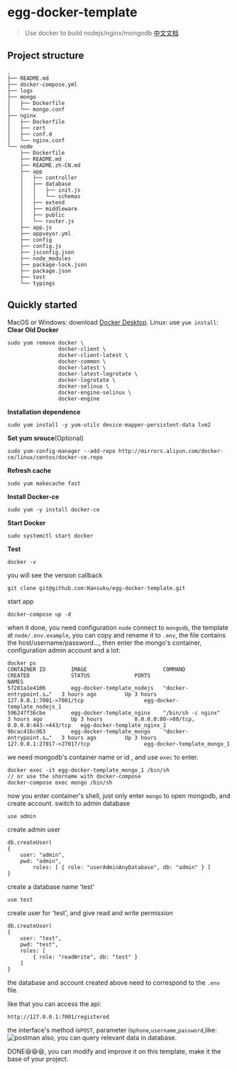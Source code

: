 # egg-docker-template
> Use docker to build nodejs/nginx/mongodb
[中文文档](https://github.com/Hansuku/egg-docker-template/blob/master/README.zh-CN.md)
## Project structure
```
.
├── README.md
├── docker-compose.yml
├── logs
├── mongo
│   ├── Dockerfile
│   └── mongo.conf
├── nginx
│   ├── Dockerfile
│   ├── cert
│   ├── conf.d
│   └── nginx.conf
└── node
    ├── Dockerfile
    ├── README.md
    ├── README.zh-CN.md
    ├── app
    │   ├── controller
    │   ├── database
    │   │   ├── init.js
    │   │   └── schemas
    │   ├── extend
    │   ├── middleware
    │   ├── public
    │   └── router.js
    ├── app.js
    ├── appveyor.yml
    ├── config
    ├── config.js
    ├── jsconfig.json
    ├── node_modules
    ├── package-lock.json
    ├── package.json
    ├── test
    └── typings
```
## Quickly started
MacOS or Windows: download [Docker Desktop](https://www.docker.com/products/docker-desktop).
Linux: use `yum install`:
**Clear Old Docker**
```
sudo yum remove docker \
				docker-client \
                docker-client-latest \
                docker-common \
                docker-latest \
                docker-latest-logrotate \
                docker-logrotate \
                docker-selinux \
                docker-engine-selinux \
                docker-engine
```
**Installation dependence**
```
sudo yum install -y yum-utils device-mapper-persistent-data lvm2
```
**Set yum srouce**(Optional)
```
sudo yum-config-manager --add-repo http://mirrors.aliyun.com/docker-ce/linux/centos/docker-ce.repo
```
**Refresh cache**
```
sudo yum makecache fast
```
**Install Docker-ce**
```
sudo yum -y install docker-ce
```
**Start Docker**
```
sudo systemctl start docker
```
**Test**
```
docker -v
```
you will see the version callback
```
git clone git@github.com:Hansuku/egg-docker-template.git
```
start app
```
docker-compose up -d
```
when it done, you need configuration `node` connect to `mongodb`, the template at `node/.env.example`, you can copy and rename it to `.env`, the file contains the host/username/password..., then enter the mongo's container, configuration admin account and a lot:
```
docker ps
CONTAINER ID        IMAGE                        COMMAND                  CREATED             STATUS              PORTS                                      NAMES
57281a1e4106        egg-docker-template_nodejs   "docker-entrypoint.s…"   3 hours ago         Up 3 hours          127.0.0.1:7001->7001/tcp                   egg-docker-template_nodejs_1
596247f36cbe        egg-docker-template_nginx    "/bin/sh -c nginx"       3 hours ago         Up 3 hours          0.0.0.0:80->80/tcp, 0.0.0.0:443->443/tcp   egg-docker-template_nginx_1
9bcac416cd63        egg-docker-template_mongo    "docker-entrypoint.s…"   3 hours ago         Up 3 hours          127.0.0.1:27017->27017/tcp                 egg-docker-template_mongo_1
```
we need mongodb's container name or id , and use `exec` to enter.
```
docker exec -it egg-docker-template_mongo_1 /bin/sh
// or use the shorname with docker-compose
docker-compose exec mongo /bin/sh
```
now you enter container's shell, just only enter `mongo` to open mongodb, and create account.
switch to admin database
```
use admin
```
create admin user
```
db.createUser(
{
    user: "admin",
    pwd: "admin",
        roles: [ { role: "userAdminAnyDatabase", db: "admin" } ]
}
```
create a database name 'test'
```
use test
```
create user for 'test', and give read and write permission
```
db.createUser(
{
    user: "test",
    pwd: "test",
    roles: [
        { role: "readWrite", db: "test" }
    ]
}
```
the database and account created above need to correspond to the `.env` file.

like that you can access the api:
```
http://127.0.0.1:7001/registered
```
the interface's method is`POST`, parameter is`phone`,`username`,`password`,like:
![postman](https://cdn.hansuku.com/WechatIMG940.png)
also, you can query relevant data in database.

DONE😆😆😆, you can modify and improve it on this template, make it the base of your project.
